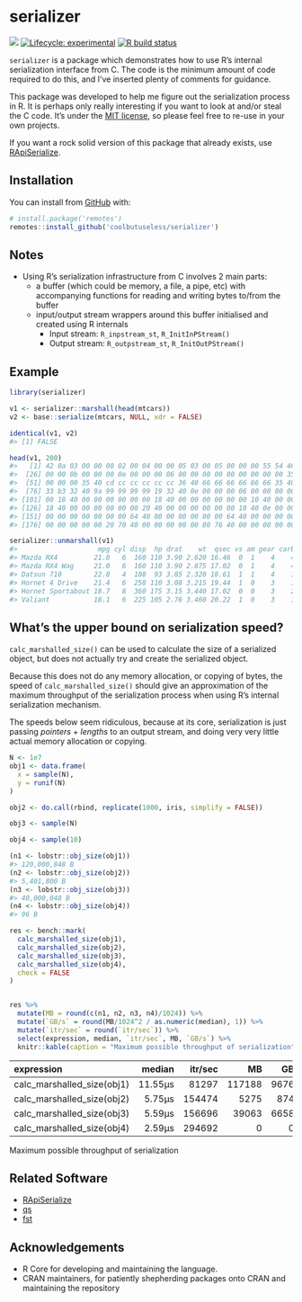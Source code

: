 
<!-- README.md is generated from README.Rmd. Please edit that file -->

# serializer

<!-- badges: start -->

![](https://img.shields.io/badge/cool-useless-green.svg) [![Lifecycle:
experimental](https://img.shields.io/badge/lifecycle-experimental-orange.svg)](https://www.tidyverse.org/lifecycle/#experimental)
[![R build
status](https://github.com/coolbutuseless/serializer/workflows/R-CMD-check/badge.svg)](https://github.com/coolbutuseless/serializer/actions)
<!-- badges: end -->

`serializer` is a package which demonstrates how to use R’s internal
serialization interface from C. The code is the minimum amount of code
required to do this, and I’ve inserted plenty of comments for guidance.

This package was developed to help me figure out the serialization
process in R. It is perhaps only really interesting if you want to look
at and/or steal the C code. It’s under the [MIT
license](https://mit-license.org/), so please feel free to re-use in
your own projects.

If you want a rock solid version of this package that already exists,
use
[RApiSerialize](https://cran.r-project.org/web/packages/RApiSerialize/index.html).

## Installation

You can install from
[GitHub](https://github.com/coolbutuseless/serializer) with:

``` r
# install.package('remotes')
remotes::install_github('coolbutuseless/serializer')
```

## Notes

  - Using R’s serialization infrastructure from C involves 2 main parts:
      - a buffer (which could be memory, a file, a pipe, etc) with
        accompanying functions for reading and writing bytes to/from the
        buffer
      - input/output stream wrappers around this buffer initialised and
        created using R internals
          - Input stream: `R_inpstream_st`, `R_InitInPStream()`
          - Output stream: `R_outpstream_st`, `R_InitOutPStream()`

## Example

``` r
library(serializer)

v1 <- serializer::marshall(head(mtcars))
v2 <- base::serialize(mtcars, NULL, xdr = FALSE)

identical(v1, v2)
#> [1] FALSE

head(v1, 200)
#>   [1] 42 0a 03 00 00 00 02 00 04 00 00 05 03 00 05 00 00 00 55 54 46 2d 38 13 03
#>  [26] 00 00 0b 00 00 00 0e 00 00 00 06 00 00 00 00 00 00 00 00 00 35 40 00 00 00
#>  [51] 00 00 00 35 40 cd cc cc cc cc cc 36 40 66 66 66 66 66 66 35 40 33 33 33 33
#>  [76] 33 b3 32 40 9a 99 99 99 99 19 32 40 0e 00 00 00 06 00 00 00 00 00 00 00 00
#> [101] 00 18 40 00 00 00 00 00 00 18 40 00 00 00 00 00 00 10 40 00 00 00 00 00 00
#> [126] 18 40 00 00 00 00 00 00 20 40 00 00 00 00 00 00 18 40 0e 00 00 00 06 00 00
#> [151] 00 00 00 00 00 00 00 64 40 00 00 00 00 00 00 64 40 00 00 00 00 00 00 5b 40
#> [176] 00 00 00 00 00 20 70 40 00 00 00 00 00 80 76 40 00 00 00 00 00 20 6c 40 0e

serializer::unmarshall(v1)
#>                    mpg cyl disp  hp drat    wt  qsec vs am gear carb
#> Mazda RX4         21.0   6  160 110 3.90 2.620 16.46  0  1    4    4
#> Mazda RX4 Wag     21.0   6  160 110 3.90 2.875 17.02  0  1    4    4
#> Datsun 710        22.8   4  108  93 3.85 2.320 18.61  1  1    4    1
#> Hornet 4 Drive    21.4   6  258 110 3.08 3.215 19.44  1  0    3    1
#> Hornet Sportabout 18.7   8  360 175 3.15 3.440 17.02  0  0    3    2
#> Valiant           18.1   6  225 105 2.76 3.460 20.22  1  0    3    1
```

## What’s the upper bound on serialization speed?

`calc_marshalled_size()` can be used to calculate the size of a
serialized object, but does not actually try and create the serialized
object.

Because this does not do any memory allocation, or copying of bytes, the
speed of `calc_marshalled_size()` should give an approximation of the
maximum throughput of the serialization process when using R’s internal
serialization mechanism.

The speeds below seem ridiculous, because at its core, serialization is
just passing *pointers* + *lengths* to an output stream, and doing very
very little actual memory allocation or copying.

``` r
N <- 1e7
obj1 <- data.frame(
  x = sample(N),
  y = runif(N)
)

obj2 <- do.call(rbind, replicate(1000, iris, simplify = FALSE))

obj3 <- sample(N)

obj4 <- sample(10)

(n1 <- lobstr::obj_size(obj1))
#> 120,000,848 B
(n2 <- lobstr::obj_size(obj2))
#> 5,401,800 B
(n3 <- lobstr::obj_size(obj3))
#> 40,000,048 B
(n4 <- lobstr::obj_size(obj4))
#> 96 B

res <- bench::mark(
  calc_marshalled_size(obj1),
  calc_marshalled_size(obj2),
  calc_marshalled_size(obj3),
  calc_marshalled_size(obj4),
  check = FALSE
)


res %>% 
  mutate(MB = round(c(n1, n2, n3, n4)/1024)) %>%
  mutate(`GB/s` = round(MB/1024^2 / as.numeric(median), 1)) %>%
  mutate(`itr/sec` = round(`itr/sec`)) %>%
  select(expression, median, `itr/sec`, MB, `GB/s`) %>%
  knitr::kable(caption = "Maximum possible throughput of serialization")
```

| expression                   |  median | itr/sec |     MB |   GB/s |
| :--------------------------- | ------: | ------: | -----: | -----: |
| calc\_marshalled\_size(obj1) | 11.55µs |   81297 | 117188 | 9676.1 |
| calc\_marshalled\_size(obj2) |  5.75µs |  154474 |   5275 |  874.4 |
| calc\_marshalled\_size(obj3) |  5.59µs |  156696 |  39063 | 6658.3 |
| calc\_marshalled\_size(obj4) |  2.59µs |  294692 |      0 |    0.0 |

Maximum possible throughput of serialization

## Related Software

  - [RApiSerialize](https://cran.r-project.org/web/packages/RApiSerialize/index.html)
  - [qs](https://cran.r-project.org/web/packages/qs/index.html)
  - [fst](https://cran.r-project.org/web/packages/fst/index.html)

## Acknowledgements

  - R Core for developing and maintaining the language.
  - CRAN maintainers, for patiently shepherding packages onto CRAN and
    maintaining the repository
